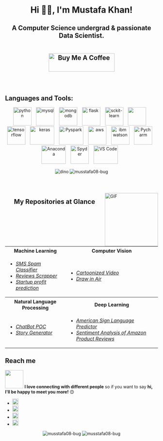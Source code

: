 <!--
**musstafa08-bug/musstafa08-bug** is a ✨ _special_ ✨ repository because its `README.md` (this file) appears on your GitHub profile.

Here are some ideas to get you started:

- 🔭 I’m currently working as a 
- 🌱 I’m currently learning ...
- 👯 I’m looking to collaborate on ...
- 🤔 I’m looking for help with ...
- 💬 Ask me about ...
- 📫 How to reach me: ...
- 😄 Pronouns: ...
- ⚡ Fun fact: ...
-->
<h1 align="center">Hi 👋🏻, I'm Mustafa Khan!</h1>

<h2 align="center">A Computer Science undergrad & passionate Data Scientist.
<br><br>

<p align="center">
<a href="https://www.buymeacoffee.com/musstafa" target="_blank"><img src="https://cdn.buymeacoffee.com/buttons/v2/default-green.png" alt="Buy Me A Coffee" style="height: 60px !important;width: 217px !important;" ></a>
</p>

<br>

## Languages and Tools:
<p align="center">
 <img src="https://img.icons8.com/color/48/000000/python.png" alt="python" width="60" height="60"/>&nbsp;&nbsp;&nbsp;
 <img src="http://pngimg.com/uploads/mysql/mysql_PNG22.png" alt="mysql"  width="60" height="60" />&nbsp;&nbsp;&nbsp;
 <img src="https://img.icons8.com/color/48/000000/mongodb.svg" alt="mongodb"  width="60" height="60" />&nbsp;&nbsp;&nbsp; 
  <img src="https://encrypted-tbn0.gstatic.com/images?q=tbn%3AANd9GcSeKsJQSrJwaTecSTGAZGSW0VzRf6xHWFrq5w&usqp=CAU" alt="flask"  width="60" height="60" />&nbsp;&nbsp;&nbsp;
 <img src="https://upload.wikimedia.org/wikipedia/commons/thumb/0/05/Scikit_learn_logo_small.svg/1200px-Scikit_learn_logo_small.svg.png" alt="sckit-learn"  width="60" height="60" />&nbsp;&nbsp;&nbsp;
 <img height="60" width="60" src="https://palanceli.com/2017/10/01/2017/1001opencvpy/img13.png" />&nbsp;&nbsp;&nbsp;
 <img src="https://www.tensorflow.org/images/tf_logo_social.png" alt="tensorflow"  width="60" height="60" />&nbsp;&nbsp;&nbsp;
 <img src="https://keras.io/img/logo.png" alt="keras"  width="80" height="60" />&nbsp;&nbsp;&nbsp;
 <img src="https://www.edureka.co/blog/wp-content/uploads/2018/07/PySpark-logo-1.jpeg" alt="Pyspark"  width="80" height="60" />&nbsp;&nbsp;&nbsp;
 <img src="https://a0.awsstatic.com/libra-css/images/logos/aws_logo_smile_1200x630.png" alt="aws"  width="60" height="60" />&nbsp;&nbsp;&nbsp;
 <img src="https://fbt2015-media.s3-eu-west-1.amazonaws.com/media/2017/09/IBMWatson-e1505377103514.png" alt="ibm watson"  width="60" height="60" />&nbsp;&nbsp;&nbsp;
 <img src="https://i1.wp.com/www.webprecious.com/wp-content/uploads/2019/09/Pycharm.png?resize=750%2C410&ssl=1" alt="Pycharm"  width="60" height="60" />&nbsp;&nbsp;&nbsp; 
 <img src="https://upload.wikimedia.org/wikipedia/en/c/cd/Anaconda_Logo.png" alt="Anaconda"  width="80" height="60" />&nbsp;&nbsp;&nbsp;
 <img src="https://upload.wikimedia.org/wikipedia/commons/thumb/7/7e/Spyder_logo.svg/1200px-Spyder_logo.svg.png" alt="Spyder"  width="60" height="60" />&nbsp;&nbsp;&nbsp;
 <img src="https://code.visualstudio.com/opengraphimg/opengraph-blog.png" alt="VS Code"  width="80" height="60" />&nbsp;&nbsp;&nbsp;


 
 
<p align="center">
   <img src="https://github.com/saadeghi/saadeghi/blob/master/dino.gif" alt="dino" />
   <img src="https://komarev.com/ghpvc/?username=musstafa08-bug" alt="musstafa08-bug" />
</p>

<br><br>

<img align="right" alt="GIF" src="https://github.com/abhisheknaiidu/abhisheknaiidu/blob/master/code.gif?raw=true" width="175" height="175" />

<div align="center">
  
## My Repositories at Glance
<table>
  <tr>
    <th>Machine Learning</th>
    <th>Computer Vision</th>
  </tr>
  <tr>
    <td> 
      <ul>
        <li><a target="_blank" href = "https://github.com/musstafa08-bug/Spam-Classifier-Deployment"><i>SMS Spam Classifier</i></a></li> 
        <li><a target="_blank" href = "https://github.com/musstafa08-bug/Review-Scrapper"><i>Reviews Scrapper</i></a></li>
       <li><a target="_blank" href = "https://github.com/musstafa08-bug/Startup-Profit-Prediction"><i>Startup profit prediction</i></a></li>
      </ul> 
    </td>
    <td>
     <ul>
      <li><a target="_blank" href = "https://github.com/musstafa08-bug/cartoonize_video"><i>Cartoonized Video</i></a></li>
      <li><a target="_blank" href = "https://github.com/musstafa08-bug/draw-in-air"><i>Draw in Air</i></a></li>
     </ul>
     </td>
  <tr>
    <th>Natural Language Processing</th>
    <th>Deep Learning</th>
  </tr>
  <tr>
    <td>
      <ul>
        <li><a target="_blank" href="https://github.com/musstafa08-bug/ChatBot"><i>ChatBot POC</i></a> </li>
        <li><a target="_blank" href="https://github.com/musstafa08-bug/Story-Generator"><i>Story Generator</i></a></li>
      </ul>
    </td>
    <td>
      <ul>
        <li><a target="_blank" href="https://github.com/musstafa08-bug/ASL"><i>American Sign Language Predictor</i></a> </li>
       <li><a target="_blank" href="https://github.com/musstafa08-bug/Sentiment-Analysis-of-Amazon-Product-Reviews"><i>Sentiment Analysis of Amazon Product Reviews</i></a> </li>
      </ul>
    </td>
  <tr>
</table>
</div>



## Reach me
<img src="https://media.giphy.com/media/LnQjpWaON8nhr21vNW/giphy.gif" width="60"> <b>I love connecting with different people</b> so if you want to say <b>hi, I'll be happy to meet you more!</b> 😊

- [<img target="_blank" src="https://www.flaticon.com/svg/static/icons/svg/732/732026.svg" width="20" height="20"/>](mailto:musstafa0804@gmail.com)
- [<img target="_blank" src="https://www.flaticon.com/svg/static/icons/svg/1384/1384046.svg" width="20" height="20"/>](https://www.linkedin.com/in/mustafa-khan-5036241b1/) 
- [<img target="_blank" src="https://cdn.jsdelivr.net/npm/simple-icons@v3/icons/instagram.svg" width="20" height="20"/>](https://www.instagram.com/__musstafa__/)
- [<img target="_blank" src="https://www.flaticon.com/svg/static/icons/svg/1384/1384049.svg" width="20" height="20"/>](https://twitter.com/Mustafa22220423)
  

<p align="center"> 
  <img src="https://github-readme-stats.vercel.app/api?username=musstafa08-bug&show_icons=true&theme=tokyonight" alt="musstafa08-bug" />
    
  <img src="https://github-readme-stats.vercel.app/api/top-langs/?username=musstafa08-bug&theme=tokyonight&layout=compact" alt="musstafa08-bug" />
</p>
